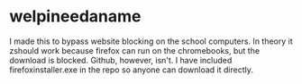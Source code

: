 # welpineedaname
I made this to bypass website blocking on the school computers.
In theory it zshould work because firefox can run on the chromebooks, but the download is blocked. Github, however, isn't. I have included firefoxinstaller.exe in the repo so anyone can download it directly.
